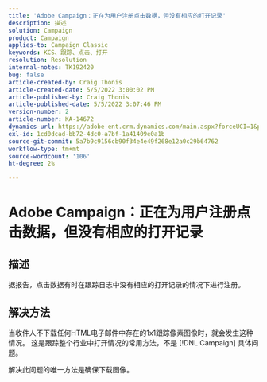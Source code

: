 ```yaml
---
title: 'Adobe Campaign：正在为用户注册点击数据，但没有相应的打开记录'
description: 描述
solution: Campaign
product: Campaign
applies-to: Campaign Classic
keywords: KCS、跟踪、点击、打开
resolution: Resolution
internal-notes: TK192420
bug: false
article-created-by: Craig Thonis
article-created-date: 5/5/2022 3:00:02 PM
article-published-by: Craig Thonis
article-published-date: 5/5/2022 3:07:46 PM
version-number: 2
article-number: KA-14672
dynamics-url: https://adobe-ent.crm.dynamics.com/main.aspx?forceUCI=1&pagetype=entityrecord&etn=knowledgearticle&id=b4473908-84cc-ec11-a7b5-6045bd00d995
exl-id: 1cd0dcad-bb72-4dc0-a7bf-1a41409e0a1b
source-git-commit: 5a7b9c9156cb90f34e4e49f268e12a0c29b64762
workflow-type: tm+mt
source-wordcount: '106'
ht-degree: 2%

---
```


# Adobe Campaign：正在为用户注册点击数据，但没有相应的打开记录

## 描述

据报告，点击数据有时在跟踪日志中没有相应的打开记录的情况下进行注册。

## 解决方法


当收件人不下载任何HTML电子邮件中存在的1x1跟踪像素图像时，就会发生这种情况。 这是跟踪整个行业中打开情况的常用方法，不是 [!DNL Campaign] 具体问题。

解决此问题的唯一方法是确保下载图像。
